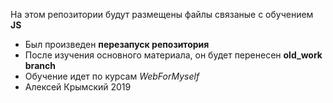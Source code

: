 На этом репозитории будут размещены файлы связаные с обучением <b>JS</b>
<ul>
    <li>Был произведен <b>перезапуск репозитория</b></li>
    <li>После изучения основного материала, он будет перенесен <b>old_work branch</b></li>
    <li>Обучение идет по курсам <i>WebForMyself</i></li>
    <li>Алексей Крымский 2019</li>
</ul>
